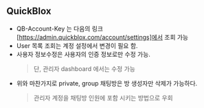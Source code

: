 ## QuickBlox

- QB-Account-Key 는 다음의 링크[https://admin.quickblox.com/account/settings]에서 조회 가능
- User 목록 조회는 계정 설정에서 변경이 필요 함.
- 사용자 정보수정은 사용자의 인증 정보로만 수정 가능.
  > 단, 관리자 dashboard 에서는 수정 가능
- 위와 마찬가지로 private, group 채팅방은 방 생성자만 삭제가 가능하다.
  > 관리자 계정을 채팅방 인원에 포함 시키는 방법으로 우회
